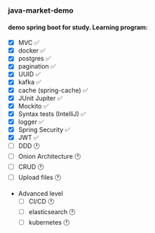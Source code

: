 ### java-market-demo

#### demo spring boot for study. Learning program:

- [X] MVC :white_check_mark:
- [X] docker :white_check_mark:
- [X] postgres :white_check_mark:
- [X] pagination :white_check_mark:
- [X] UUID :white_check_mark:
- [X] kafka :white_check_mark:
- [X] cache (spring-cache) :white_check_mark:
- [X] JUnit Jupiter :white_check_mark:
- [X] Mockito :white_check_mark:
- [X] Syntax tests (IntelliJ) :white_check_mark:
- [X] logger :white_check_mark:
- [X] Spring Security :white_check_mark:
- [X] JWT :white_check_mark:
- [ ] DDD :clock1:
- [ ] Onion Architecture :clock1:
- [ ] CRUD :clock1:
- [ ] Upload files :clock1:

- Advanced level
    - [ ] CI/CD :clock1:
    - [ ] elasticsearch :clock1:
    - [ ] kubernetes :clock1: